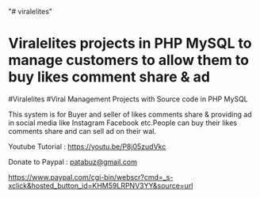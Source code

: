 "# viralelites" 

Viralelites projects  in PHP MySQL to manage customers to allow them to buy likes comment share & ad
===================================================================================================

#Viralelites  #Viral Management Projects with Source code in PHP MySQL

This system is for Buyer and seller of likes comments share & providing ad in social media like Instagram Facebook etc.People can buy their likes comments share and can sell ad on their wal. 



Youtube Tutorial : https://youtu.be/P8j05zudVkc


Donate to Paypal : patabuz@gmail.com

https://www.paypal.com/cgi-bin/webscr?cmd=_s-xclick&hosted_button_id=KHM59LRPNV3YY&source=url

